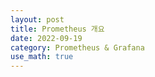 ```yaml
---
layout: post
title: Prometheus 개요
date: 2022-09-19
category: Prometheus & Grafana
use_math: true
---
```


